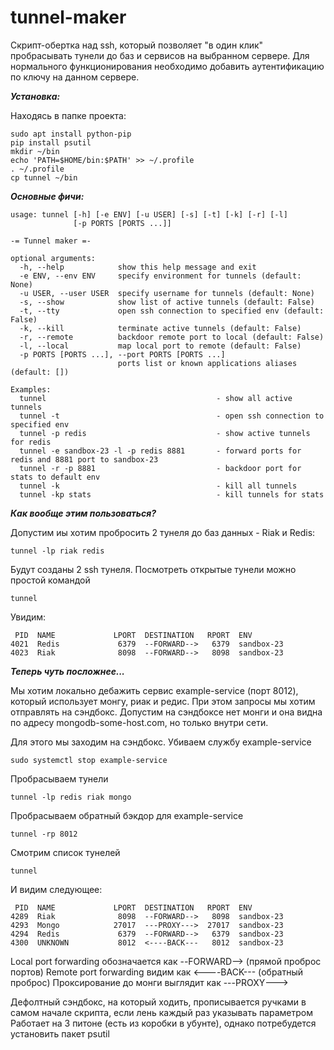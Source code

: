 # tunnel-maker

Скрипт-обертка над ssh, который позволяет "в один клик" пробрасывать тунели до баз и сервисов на выбранном сервере. Для нормального функционирования необходимо добавить аутентификацию по ключу на данном сервере. 

***Установка:***

Находясь в папке проекта:
```
sudo apt install python-pip
pip install psutil
mkdir ~/bin
echo 'PATH=$HOME/bin:$PATH' >> ~/.profile
. ~/.profile
cp tunnel ~/bin
```

***Основные фичи:***
```
usage: tunnel [-h] [-e ENV] [-u USER] [-s] [-t] [-k] [-r] [-l]
              [-p PORTS [PORTS ...]]

-= Tunnel maker =-

optional arguments:
  -h, --help            show this help message and exit
  -e ENV, --env ENV     specify environment for tunnels (default: None)
  -u USER, --user USER  specify username for tunnels (default: None)
  -s, --show            show list of active tunnels (default: False)
  -t, --tty             open ssh connection to specified env (default: False)
  -k, --kill            terminate active tunnels (default: False)
  -r, --remote          backdoor remote port to local (default: False)
  -l, --local           map local port to remote (default: False)
  -p PORTS [PORTS ...], --port PORTS [PORTS ...]
                        ports list or known applications aliases (default: [])

Examples:
  tunnel                                      - show all active tunnels
  tunnel -t                                   - open ssh connection to specified env
  tunnel -p redis                             - show active tunnels for redis
  tunnel -e sandbox-23 -l -p redis 8881       - forward ports for redis and 8881 port to sandbox-23
  tunnel -r -p 8881                           - backdoor port for stats to default env
  tunnel -k                                   - kill all tunnels
  tunnel -kp stats                            - kill tunnels for stats

```

***Как вообще этим пользоваться?***

Допустим иы хотим пробросить 2 тунеля до баз данных - Riak и Redis:
```
tunnel -lp riak redis
```
Будут созданы 2 ssh тунеля. Посмотреть открытые тунели можно простой командой
```
tunnel
```
Увидим:
```
 PID  NAME             LPORT  DESTINATION   RPORT  ENV
4021  Redis             6379  --FORWARD-->   6379  sandbox-23
4023  Riak              8098  --FORWARD-->   8098  sandbox-23
```

***Теперь чуть посложнее...***

Мы хотим локально дебажить сервис example-service (порт 8012), который использует монгу, риак и редис.
При этом запросы мы хотим отправлять на сэндбокс. Допустим на сэндбоксе нет монги и она видна по адресу mongodb-some-host.com, но только внутри сети.

Для этого мы заходим на сэндбокс. Убиваем службу example-service
```
sudo systemctl stop example-service
```
Пробрасываем тунели
```
tunnel -lp redis riak mongo
```
Пробрасываем обратный бэкдор для example-service
```
tunnel -rp 8012
```
Смотрим список тунелей
```
tunnel
```
И видим следующее:
```
 PID  NAME             LPORT  DESTINATION   RPORT  ENV
4289  Riak              8098  --FORWARD-->   8098  sandbox-23
4293  Mongo            27017  ---PROXY--->  27017  sandbox-23
4294  Redis             6379  --FORWARD-->   6379  sandbox-23
4300  UNKNOWN           8012  <----BACK---   8012  sandbox-23
```

Local port forwarding обозначается как --FORWARD--> (прямой проброс портов)
Remote port forwarding видим как <----BACK--- (обратный проброс)
Проксирование до монги выглядит как ---PROXY--->

Дефолтный сэндбокс, на который ходить, прописывается ручками в самом начале скрипта, если лень каждый раз указывать параметром
Работает на 3 питоне (есть из коробки в убунте), однако потребудется установить пакет psutil
